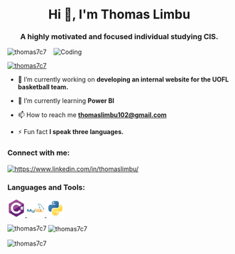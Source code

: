 <h1 align="center">Hi 👋, I'm Thomas Limbu</h1>
<h3 align="center">A highly motivated and focused individual studying CIS.</h3>
<img align="right" alt="Coding" width="400" src="https://encrypted-tbn0.gstatic.com/images?q=tbn:ANd9GcRugD2MCY0Lfu_xN638d0j3UGvLSpN71fBsrA&usqp=CAU">


<p align="left"> <img src="https://komarev.com/ghpvc/?username=thomas7c7&label=Profile%20views&color=0e75b6&style=flat" alt="thomas7c7" /> </p>

<p align="left"> <a href="https://github.com/ryo-ma/github-profile-trophy"><img src="https://github-profile-trophy.vercel.app/?username=thomas7c7" alt="thomas7c7" /></a> </p>

- 🔭 I’m currently working on **developing an internal website for the UOFL basketball team.**

- 🌱 I’m currently learning **Power BI**

- 📫 How to reach me **thomaslimbu102@gmail.com**

- ⚡ Fun fact **I speak three languages.**

<h3 align="left">Connect with me:</h3>
<p align="left">
<a href="https://linkedin.com/in/https://www.linkedin.com/in/thomaslimbu/" target="blank"><img align="center" src="https://raw.githubusercontent.com/rahuldkjain/github-profile-readme-generator/master/src/images/icons/Social/linked-in-alt.svg" alt="https://www.linkedin.com/in/thomaslimbu/" height="30" width="40" /></a>
</p>

<h3 align="left">Languages and Tools:</h3>
<p align="left"> <a href="https://www.w3schools.com/cs/" target="_blank" rel="noreferrer"> <img src="https://raw.githubusercontent.com/devicons/devicon/master/icons/csharp/csharp-original.svg" alt="csharp" width="40" height="40"/> </a> <a href="https://www.mysql.com/" target="_blank" rel="noreferrer"> <img src="https://raw.githubusercontent.com/devicons/devicon/master/icons/mysql/mysql-original-wordmark.svg" alt="mysql" width="40" height="40"/> </a> <a href="https://www.python.org" target="_blank" rel="noreferrer"> <img src="https://raw.githubusercontent.com/devicons/devicon/master/icons/python/python-original.svg" alt="python" width="40" height="40"/> </a> </p>

<p><img align="left" src="https://github-readme-stats.vercel.app/api/top-langs?username=thomas7c7&show_icons=true&locale=en&layout=compact" alt="thomas7c7" /></p>

<p>&nbsp;<img align="center" src="https://github-readme-stats.vercel.app/api?username=thomas7c7&show_icons=true&locale=en" alt="thomas7c7" /></p>

<p><img align="center" src="https://github-readme-streak-stats.herokuapp.com/?user=thomas7c7&" alt="thomas7c7" /></p>

